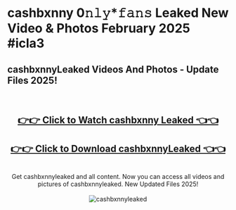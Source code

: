# cashbxnny 0𝚗𝚕𝚢*𝚏𝚊𝚗𝚜 Leaked New Video & Photos February 2025 #icla3

<h2>cashbxnnyLeaked Videos And Photos - Update Files 2025!</h2>
<br>
<div align="center">
<h2><a href="https://mediaupload.pro?title=cashbxnny&ref=11F" rel="nofollow">👉👉 Click to Watch cashbxnny Leaked 👈👈</a></h2>
<h2><a href="https://mediaupload.pro?title=cashbxnny&ref=11F" rel="nofollow">👉👉 Click to Download cashbxnnyLeaked 👈👈</a></h2>
<br>
Get cashbxnnyleaked and all content. Now you can access all videos and pictures of cashbxnnyleaked. New Updated Files 2025!
<br>
<br>
<a href="https://mediaupload.pro?title=cashbxnny&ref=11F" rel="nofollow" data-target="animated-image.originalLink"><img src="https://i.ibb.co/Gkj2r4b/banner.png" alt="cashbxnnyleaked" style="max-width: 100%; display: inline-block;" data-target="animated-image.originalImage"></a>
</div>
<br>

